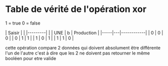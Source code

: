 # Table de vérité de l'opération xor
1 = true
0 = false 

|  Saisir |            |
|---------|            |
| UNE | b | Production |
|-----|---|------------|
|  0  | 0 | 0          |
|  0  | 1 | 1          |
|  1  | 0 | 1          |
|  1  | 1 | 0          |

cette opération compare 2 données qui doivent absolument être différente l'un de l'autre c'est à dire que les 2 ne doivent pas retourner le même booléen pour etre valide